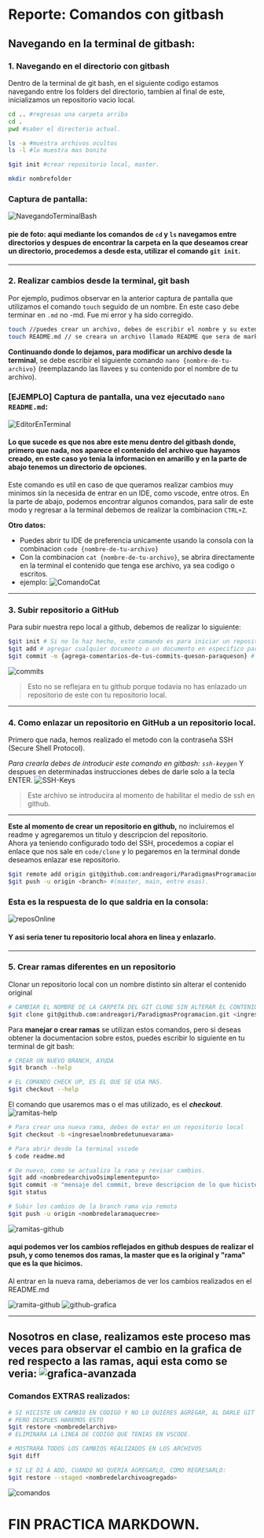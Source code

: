 # Reporte: Comandos con gitbash

## Navegando en la terminal de gitbash:

### 1. Navegando en el directorio con gitbash  
Dentro de la terminal de git bash, en el siguiente codigo estamos navegando entre los folders del directorio, tambien al final de este, inicializamos un repositorio vacio local.
``` bash
cd .. #regresas una carpeta arriba
cd . 
pwd #saber el directorio actual.

ls -a #muestra archivos ocultos
ls -l #lo muestra mas bonito

$git init #crear repositorio local, master.

mkdir nombrefolder
```

### Captura de pantalla:
![NavegandoTerminalBash](/imagenes/navegandoTerminalGit.png)

#### pie de foto: aqui mediante los comandos de `cd` y `ls` navegamos entre directorios y despues de encontrar la carpeta en la que deseamos crear un directorio, procedemos a desde esta, utilizar el comando `git init`.
---
### 2. Realizar cambios desde la terminal, **git bash**

Por ejemplo, pudimos observar en la anterior captura de pantalla que utilizamos el comando `touch` seguido de un nombre. En este caso debe terminar en `.md` no -md. Fue mi error y ha sido corregido. 

``` bash
touch //puedes crear un archivo, debes de escribir el nombre y su extension, ejemplo:
touch README.md // se creara un archivo llamado README que sera de markdown.

```
**Continuando donde lo dejamos, para modificar un archivo desde la terminal**, se debe escribir el siguiente comando `nano {nombre-de-tu-archivo}` (reemplazando las llavees y su contenido por el nombre de tu archivo).

### [EJEMPLO] Captura de pantalla, una vez ejecutado `nano README.md`:
![EditorEnTerminal](/imagenes/editorenterminal.png)

#### Lo que sucede es que nos abre este menu dentro del gitbash donde, primero que nada, nos aparece el contenido del archivo que hayamos creado, en este caso yo tenia la informacion en amarillo y en la parte de abajo tenemos un directorio de opciones.  
Este comando es util en caso de que queramos realizar cambios muy minimos sin la necesida de entrar en un IDE, como vscode, entre otros. En la parte de abajo, podemos encontrar algunos comandos, para salir de este modo y regresar a la terminal debemos de realizar la combinacion `CTRL+Z`.

**Otro datos:**
* Puedes abrir tu IDE de preferencia unicamente usando la consola con la combinacion `code {nombre-de-tu-archivo}` 
* Con la combinacion `cat {nombre-de-tu-archivo}`, se abrira directamente en la terminal el contenido que tenga ese archivo, ya sea codigo o escritos.
* ejemplo:
![ComandoCat](/imagenes/comandocat.png)
---
### 3. Subir repositorio a GitHub

Para subir nuestra repo local a github, debemos de realizar lo siguiente:

``` bash
$git init # Si no lo haz hecho, este comando es para iniciar un repositorio local
$git add # agregar cualquier documento o un documento en especifico para subirlo a github.
$git commit -m {agrega-comentarios-de-tus-commits-queson-paraqueson} # aqui una vez que estes segura de lo que deseas subir, debes de confirmarlo haciendo un commit y agregando un mensaje descriptivo del commit.
```
![commits](/imagenes/commits.png)

> Esto no se reflejara en tu github porque todavia no has enlazado un repositorio de este con tu repositorio local.
---
### 4. Como enlazar un repositorio en GitHub a un repositorio local.

Primero que nada, hemos realizado el metodo con la contraseña SSH (Secure Shell Protocol). 

*Para crearla debes de introducir este comando en gitbash:
`ssh-keygen`* Y despues en determinadas instrucciones debes de darle solo a la tecla ENTER.
![SSH-Keys](/imagenes/ssh.png)
> Este archivo se introducira al momento de habilitar el medio de ssh en github.
---
**Este al momento de crear un repositorio en github,** no incluiremos el readme y agregaremos un titulo y descripcion del repositorio. \
Ahora ya teniendo configurado todo del SSH, procedemos a copiar el enlace que nos sale en `code/clone` y lo pegaremos en la terminal donde deseamos enlazar ese repositorio.

``` bash
$git remote add origin git@github.com:andreagori/ParadigmasProgramacion.git #url del repo en linea
$git push -u origin <branch> #(master, main, entre esas).

```
### Esta es la respuesta de lo que saldria en la consola: 
![reposOnline](/imagenes/subiendorepos.png)
#### Y asi seria tener tu repositorio local ahora en linea y enlazarlo.
---
### 5. Crear ramas diferentes en un repositorio

Clonar un repositorio local con un nombre distinto sin alterar el contenido original
``` bash
# CAMBIAR EL NOMBRE DE LA CARPETA DEL GIT CLONE SIN ALTERAR EL CONTENIDO
$git clone git@github.com:andreagori/ParadigmasProgramacion.git <ingresaelnombredelacarpetaquequieras>
```

Para **manejar o crear ramas** se utilizan estos comandos, pero si deseas obtener la documentacion sobre estos, puedes escribir lo siguiente en tu terminal de git bash:

``` bash
# CREAR UN NUEVO BRANCH, AYUDA
$git branch --help 

# EL COMANDO CHECK UP, ES EL QUE SE USA MAS. 
$git checkout --help 
```
El comando que usaremos mas o el mas utilizado, es el ***checkout***.
![ramitas-help](/imagenes/checkout.png)

``` bash
# Para crear una nueva rama, debes de estar en un repositorio local
$git checkout -b <ingresaelnombredetunuevarama> 

# Para abrir desde la terminal vscode 
$ code readme.md 

# De nuevo, como se actualiza la rama y revisar cambios.
$git add <nombredearchivoOsimplementepunto>
$git commit -m "mensaje del commit, breve descripcion de lo que hiciste"
$git status

# Subir los cambios de la branch rama via remota 
$git push -u origin <nombredelaramaquecree>

```
![ramitas-github](/imagenes/ramitagithub.png)
#### aqui podemos ver los cambios reflejados en github despues de realizar el psuh, y como tenemos dos ramas, la master que es la original y "rama" que es la que hicimos.

Al entrar en la nueva rama, deberiamos de ver los cambios realizados en el README.md

![ramita-github](/imagenes/contenidoRama.png)
![github-grafica](/imagenes/grafica.png)

---
Nosotros en clase, realizamos este proceso mas veces para observar el cambio en la grafica de red respecto a las ramas, aqui esta como se veria:
![grafica-avanzada](/imagenes/ramitas.png)
---
### Comandos EXTRAS realizados:
``` bash
# SI HICISTE UN CAMBIO EN CODIGO Y NO LO QUIERES AGREGAR, AL DARLE GIT STATUS APARECE
# PERO DESPUES HAREMOS ESTO
$git restore <nombredelarchivo> 
# ELIMINARA LA LINEA DE CODIGO QUE TENIAS EN VSCODE.
```

``` bash
# MOSTRARA TODOS LOS CAMBIOS REALIZADOS EN LOS ARCHIVOS
$git diff 
```

``` bash
# SI LE DI A ADD, CUANDO NO QUERIA AGREGARLO, COMO REGRESARLO: 
$git restore --staged <nombredelarchivoagregado> 
```

![comandos](/imagenes/extrascomandos.png)

# FIN PRACTICA MARKDOWN.